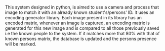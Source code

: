 This system designed in python, is aimed to use a camera and process that image to match it with an already known student's/persons' ID. 
It uses an encoding generator library. Each image present in its library has an encoded matrix, whenever an image is captured, an encoding 
matrix is generated for this new image and is compared to all those previously saved i.e the known people to the system.
If it matches more that 80% with that of known persons matrix, the database is updated and the persons presence will be marked.
